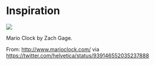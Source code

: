 # Inspiration

![](https://db-feed.s3.amazonaws.com/legacy/Screen_Shot_2017_12_08_at_11_05_00_AM-1512749138480.png)

Mario Clock by Zach Gage.

From: http://www.marioclock.com/ via https://twitter.com/helvetica/status/939146552035237888